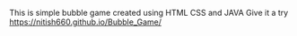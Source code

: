 This is simple bubble game created using HTML CSS and JAVA
Give it a try 
https://nitish660.github.io/Bubble_Game/
